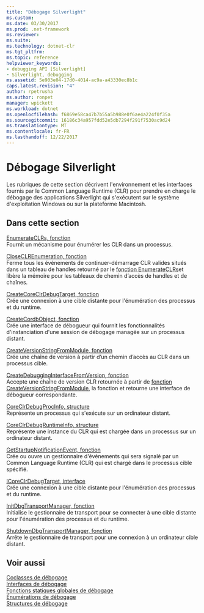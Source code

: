 ```yaml
---
title: "Débogage Silverlight"
ms.custom: 
ms.date: 03/30/2017
ms.prod: .net-framework
ms.reviewer: 
ms.suite: 
ms.technology: dotnet-clr
ms.tgt_pltfrm: 
ms.topic: reference
helpviewer_keywords:
- debugging API [Silverlight]
- Silverlight, debugging
ms.assetid: 5e903e04-17d0-4014-ac9a-a43330ec8b1c
caps.latest.revision: "4"
author: rpetrusha
ms.author: ronpet
manager: wpickett
ms.workload: dotnet
ms.openlocfilehash: f6869e58ca47b7b55a5b988e0f6ae4a224f0f35a
ms.sourcegitcommit: 16186c34a957fdd52e5db7294f291f7530ac9d24
ms.translationtype: MT
ms.contentlocale: fr-FR
ms.lasthandoff: 12/22/2017
---
```

# <a name="silverlight-debugging"></a>Débogage Silverlight
Les rubriques de cette section décrivent l'environnement et les interfaces fournis par le Common Language Runtime (CLR) pour prendre en charge le débogage des applications Silverlight qui s'exécutent sur le système d'exploitation Windows ou sur la plateforme Macintosh.  
  
## <a name="in-this-section"></a>Dans cette section  
 [EnumerateCLRs, fonction](../../../../docs/framework/unmanaged-api/debugging/enumerateclrs-function.md)  
 Fournit un mécanisme pour énumérer les CLR dans un processus.  
  
 [CloseCLREnumeration, fonction](../../../../docs/framework/unmanaged-api/debugging/closeclrenumeration-function.md)  
 Ferme tous les événements de continuer-démarrage CLR valides situés dans un tableau de handles retourné par le [fonction EnumerateCLRs](../../../../docs/framework/unmanaged-api/debugging/enumerateclrs-function.md)et libère la mémoire pour les tableaux de chemin d’accès de handles et de chaînes.  
  
 [CreateCoreClrDebugTarget, fonction](../../../../docs/framework/unmanaged-api/debugging/createcoreclrdebugtarget-function.md)  
 Crée une connexion à une cible distante pour l'énumération des processus et du runtime.  
  
 [CreateCordbObject, fonction](../../../../docs/framework/unmanaged-api/debugging/createcordbobject-function.md)  
 Crée une interface de débogueur qui fournit les fonctionnalités d'instanciation d'une session de débogage managée sur un processus distant.  
  
 [CreateVersionStringFromModule, fonction](../../../../docs/framework/unmanaged-api/debugging/createversionstringfrommodule-function.md)  
 Crée une chaîne de version à partir d’un chemin d’accès au CLR dans un processus cible.  
  
 [CreateDebuggingInterfaceFromVersion, fonction](../../../../docs/framework/unmanaged-api/debugging/createdebugginginterfacefromversion-function-for-silverlight.md)  
 Accepte une chaîne de version CLR retournée à partir de [fonction CreateVersionStringFromModule](../../../../docs/framework/unmanaged-api/debugging/createversionstringfrommodule-function.md), la fonction et retourne une interface de débogueur correspondante.  
  
 [CoreClrDebugProcInfo, structure](../../../../docs/framework/unmanaged-api/debugging/coreclrdebugprocinfo-structure.md)  
 Représente un processus qui s'exécute sur un ordinateur distant.  
  
 [CoreClrDebugRuntimeInfo, structure](../../../../docs/framework/unmanaged-api/debugging/coreclrdebugruntimeinfo-structure.md)  
 Représente une instance du CLR qui est chargée dans un processus sur un ordinateur distant.  
  
 [GetStartupNotificationEvent, fonction](../../../../docs/framework/unmanaged-api/debugging/getstartupnotificationevent-function.md)  
 Crée ou ouvre un gestionnaire d'événements qui sera signalé par un Common Language Runtime (CLR) qui est chargé dans le processus cible spécifié.  
  
 [ICoreClrDebugTarget, interface](../../../../docs/framework/unmanaged-api/debugging/icoreclrdebugtarget-interface.md)  
 Crée une connexion à une cible distante pour l'énumération des processus et du runtime.  
  
 [InitDbgTransportManager, fonction](../../../../docs/framework/unmanaged-api/debugging/initdbgtransportmanager-function.md)  
 Initialise le gestionnaire de transport pour se connecter à une cible distante pour l'énumération des processus et du runtime.  
  
 [ShutdownDbgTransportManager, fonction](../../../../docs/framework/unmanaged-api/debugging/shutdowndbgtransportmanager-function.md)  
 Arrête le gestionnaire de transport pour une connexion à un ordinateur cible distant.  
  
## <a name="see-also"></a>Voir aussi  
 [Coclasses de débogage](../../../../docs/framework/unmanaged-api/debugging/debugging-coclasses.md)  
 [Interfaces de débogage](../../../../docs/framework/unmanaged-api/debugging/debugging-interfaces.md)  
 [Fonctions statiques globales de débogage](../../../../docs/framework/unmanaged-api/debugging/debugging-global-static-functions.md)  
 [Énumérations de débogage](../../../../docs/framework/unmanaged-api/debugging/debugging-enumerations.md)  
 [Structures de débogage](../../../../docs/framework/unmanaged-api/debugging/debugging-structures.md)
